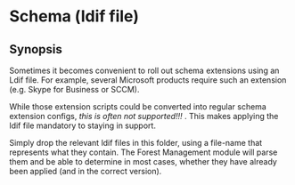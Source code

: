 # Schema (ldif file)

## Synopsis

Sometimes it becomes convenient to roll out schema extensions using an Ldif file.
For example, several Microsoft products require such an extension (e.g. Skype for Business or SCCM).

While those extension scripts could be converted into regular schema extension configs, *this is often not supported!!!* .
This makes applying the ldif file mandatory to staying in support.

Simply drop the relevant ldif files in this folder, using a file-name that represents what they contain.
The Forest Management module will parse them and be able to determine in most cases, whether they have already been applied (and in the correct version).
